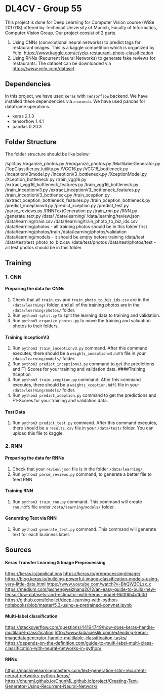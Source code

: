 
# DL4CV - Group 55
This project is done for Deep Learning for Computer Vision course (WiSe 2017/18) offered by Technical University of Munich, Faculty of Informatics, Computer Vision Group.
Our project consist of 2 parts. 
1. Using CNNs (convolutional neural networks) to predict tags for restaurant images. 
This is a kaggle competition which is organized by Yelp.
https://www.kaggle.com/c/yelp-restaurant-photo-classification
2. Using RNNs (Recurrent Neural Networks) to generate fake reviews for restaurants.
The dataset can be downloaded via https://www.yelp.com/dataset.

## Dependencies

In this project, we have used ```Keras``` with ```Tensorflow``` backend. We have installed these dependencies via ```anaconda```. We have used pandas for dataframe operations.

- keras 2.1.3
- tensorflow 1.4.1
- pandas 0.20.3

## Folder Structure

The folder structure should be like below:

/split.py
/organize_photos.py 
/reorganize_photos.py
/MultilabelGenerator.py
/TopClassifier.py
/utility.py
/VGG16.py
/VGG16_bottleneck.py
/InceptionV3model.py 
/InceptionV3_bottleneck.py 
/XceptionModel.py 
/Xception_bottleneck.py
/train_vgg16.py
/extract_vgg16_bottleneck_features.py
/train_vgg16_bottleneck.py
/train_inceptionv3.py
/extract_inceptionV3_bottleneck_features.py
/train_inceptionV3_bottleneck.py
/train_xception.py
/extract_xception_bottleneck_features.py
/train_xception_bottleneck.py
/predict_inceptionv3.py
/predict_xception.py
/predict_test.py 
/parse_reviews.py 
/RNNTextGeneration.py 
/train_rnn.py
/RNN.py 
/generate_text.py 
/data/
/data/learning/
/data/learning/review.json
/data/learning/train.csv
/data/learning/train_photo_to_biz_ids.csv
/data/learning/photos - all training photos should be in this folder first
/data/learning/photos/train
/data/learning/photos/validation
/data/learning/models - it should be empty before training
/data/test
/data/test/test_photo_to_biz.csv
/data/test/photos 
/data/test/photos/test - all test photos should be in this folder

## Training

### 1. CNN

#### Preparing the data for CNNs
1. Check that all ```train.csv``` and ```train_photo_to_biz_ids.csv``` are in the ```/data/learning/``` folder, and all of the training photos are in the ```/data/learning/photos/``` folder.
2. Run ```python3 split.py``` to split the learning data to training and validation.
3. Run ```python3 organize_photos.py``` to move the training and validation photos to their folders.
#### Training InceptionV3
1. Run ```python3 train_inceptionv3.py``` command. After this command executes, there should be a ```weights_inceptionv3.hdf5``` file in your ```/data/learning/models/``` folder.
2. Run ```python3 predict_inceptionv3.py``` command to get the predictions and F1-Scores for your training and validation data.
####Training Xception
1. Run ```python3 train_xception.py``` command. After this command executes, there should be a ```weights_xception.hdf5``` file in your ```/data/learning/models/``` folder.
2. Run ```python3 predict_xception.py``` command to get the predictions and F1-Scores for your training and validation data.
#### Test Data
1. Run ```python3 predict_test.py``` command. After this command executes, there should be a ```results.csv``` file in your ```/data/test/``` folder. You can upload this file to kaggle.
### 2. RNN
#### Preparing the data for RNNs
1. Check that your ```review.json``` file is in the folder ```/data/learning/```.
2. Run ```python3 parse_reviews.py``` command, to generate a better file to feed RNN.
#### Training RNN
1. Run ```python3 train_rnn.py``` command. This command will create ```rnn.hdf5``` file under ```/data/learning/models/``` folder.
#### Generating Text via RNN
1. Run ```python3 generate_text.py``` command. This command will generate text for each business label.


## Sources

#### Keras Transfer Learning & Image Preprocessing
https://keras.io/applications
https://keras.io/preprocessing/image/
https://blog.keras.io/building-powerful-image-classification-models-using-very-little-data.html
https://www.youtube.com/watch?v=BhQW2OLzx_c
https://medium.com/@chengweizhang2012/an-easy-guide-to-build-new-tensorflow-datasets-and-estimator-with-keras-model-9b0f6b4c1b0d
https://github.com/fchollet/deep-learning-with-python-notebooks/blob/master/5.3-using-a-pretrained-convnet.ipynb

#### Multi-label classification
https://stackoverflow.com/questions/44164749/how-does-keras-handle-multilabel-classification
http://www.kubacieslik.com/extending-keras-imagedatagenerator-handle-multilable-classification-tasks/
https://depends-on-the-definition.com/guide-to-multi-label-multi-class-classification-with-neural-networks-in-python/

#### RNNs
https://machinelearningmastery.com/text-generation-lstm-recurrent-neural-networks-python-keras/
https://chunml.github.io/ChunML.github.io/project/Creating-Text-Generator-Using-Recurrent-Neural-Network/


